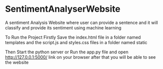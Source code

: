 # SentimentAnalyserWebsite
A sentiment Analysis Website where user can provide a sentence and it will classify and provide its sentiment using machine learning

To Run the Project Firstly Save the index.html file in a folder named templates and the script.js and styles.css files in a folder named static

Then Start the python server or Run the app.py file and open http://127.0.0.1:5000/ link on your browser after that you will be able to see the website 
